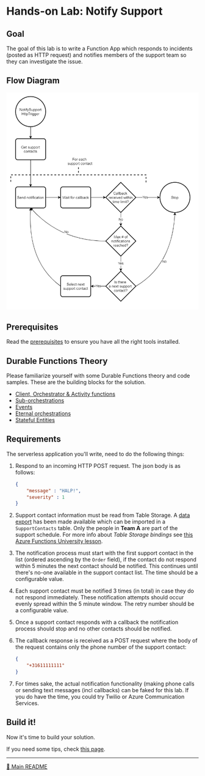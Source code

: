 # Hands-on Lab: Notify Support

## Goal

The goal of this lab is to write a Function App which responds to incidents (posted as HTTP request) and notifies members of the support team so they can investigate the issue.

## Flow Diagram

![Notify Support Flow diagram](../diagrams/notifysupport.png)

## Prerequisites

Read the [prerequisites](prerequisites.md) to ensure you have all the right tools installed.

## Durable Functions Theory

Please familiarize yourself with some Durable Functions theory and code samples. These are the building blocks for the solution.

- [Client, Orchestrator & Activity functions](durablefunctions.md)
- [Sub-orchestrations](suborchestrations.md)
- [Events](events.md)
- [Eternal orchestrations](eternalorchestrations.md)
- [Stateful Entities](statefulentities.md)

## Requirements

The serverless application you'll write, need to do the following things:

1. Respond to an incoming HTTP POST request. The json body is as follows:

    ```json
    {
        "message" : "HALP!",
        "severity" : 1
    }
    ```

2. Support contact information must be read from Table Storage. A [data export](../data/SupportContacts.csv) has been made available which can be imported in a `SupportContacts` table. Only the people in **Team A** are part of the support schedule. For more info about *Table Storage bindings* see [this Azure Functions University lesson](https://github.com/marcduiker/azure-functions-university/blob/main/lessons/table-dotnet.md).

3. The notification process must start with the first support contact in the list (ordered ascending by the `Order` field), if the contact do not respond within 5 minutes the next contact should be notified. This continues until there's no-one available in the support contact list. The time should be a configurable value.

4. Each support contact must be notified 3 times (in total) in case they do not respond immediately. These notification attempts should occur evenly spread within the 5 minute window. The retry number should be a configurable value.

5. Once a support contact responds with a callback the notification process should stop and no other contacts should be notified.

6. The callback response is received as a POST request where the body of the request contains only the phone number of the support contact:

    ```json
    {
        "+31611111111"
    }
    ```

7. For times sake, the actual notification functionality (making phone calls or sending text messages (incl callbacks) can be faked for this lab. If you do have the time, you could try Twilio or Azure Communication Services.

## Build it!

Now it's time to build your solution.

If you need some tips, check [this page](notifysupport-tips.md).

---
[🔼 Main README](../README.md)
